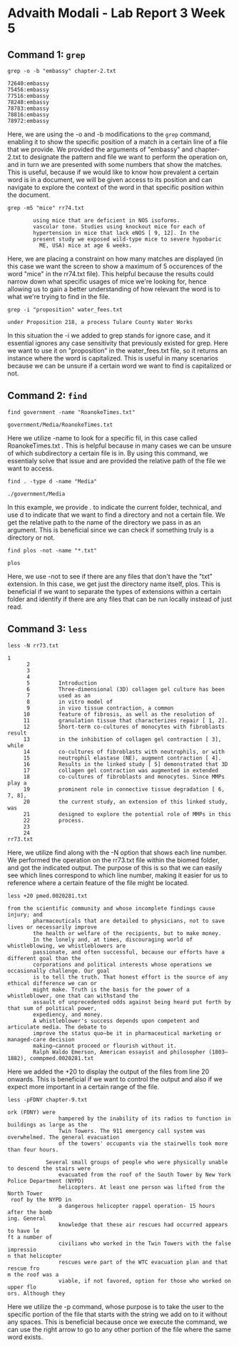 # Advaith Modali - Lab Report 3 Week 5

## Command 1: `grep`

```
grep -o -b "embassy" chapter-2.txt

72640:embassy
75456:embassy
77516:embassy
78248:embassy
78783:embassy
78816:embassy
78972:embassy
```

Here, we are using the -o and -b modifications to the `grep` command, enabling it to show the specific position of a match in a certain line of a file that we provide. We provided the arguments of "embassy" and chapter-2.txt to designate the pattern and file we want to perform the operation on, and in turn we are presented with some numbers that show the matches. This is useful, because if we would like to know how prevalent a certain word is in a document, we will be given access to its position and can navigate to explore the context of the word in that specific position within the document.

```
grep -m5 "mice" rr74.txt

        using mice that are deficient in NOS isoforms.
        vascular tone. Studies using knockout mice for each of
        hypertension in mice that lack eNOS [ 9, 12]. In the
        present study we exposed wild-type mice to severe hypobaric
          ME, USA) mice at age 6 weeks.
```

Here, we are placing a constraint on how many matches are displayed (in this case we want the screen to show a maximum of 5 occurences of the word "mice" in the rr74.txt file). This helpful because the results could narrow down what specific usages of mice we're looking for, hence allowing us to gain a better understanding of how relevant the word is to what we're trying to find in the file.

```
grep -i "proposition" water_fees.txt

under Proposition 218, a process Tulare County Water Works       
```
In this situation the -i we added to grep stands for ignore case, and it essential ignores any case sensitivity that previously existed for grep. Here we want to use it on "proposition" in the water_fees.txt file, so it returns an instance where the word is capitalized. This is useful in many scenarios because we can be unsure if a certain word we want to find is capitalized or not. 

## Command 2: `find`

```
find government -name "RoanokeTimes.txt"

government/Media/RoanokeTimes.txt       
```

Here we utilize -name to look for a specific fil, in this case called RoanokeTimes.txt . This is helpful because in many cases we can be unsure of which subdirectory a certain file is in. By using this command, we essentialy solve that issue and are provided the relative path of the file we want to access.

```
find . -type d -name "Media"

./government/Media       
```
In this example, we provide . to indicate the current folder, technical, and use d to indicate that we want to find a directory and not a certain file. We get the relative path to the name of the directory we pass in as an argument. This is beneficial since we can check if something truly is a directory or not. 

```
find plos -not -name "*.txt"

plos       
```
Here, we use -not to see if there are any files that don't have the "txt" extension. In this case, we get just the directory name itself, plos. This is beneficial if we want to separate the types of extensions within a certain folder and identify if there are any files that can be run locally instead of just read.

## Command 3: `less`

```
less -N rr73.txt

1
      2
      3
      4
      5         Introduction
      6         Three-dimensional (3D) collagen gel culture has been
      7         used as an
      8         in vitro model of
      9         in vivo tissue contraction, a common
     10         feature of fibrosis, as well as the resolution of
     11         granulation tissue that characterizes repair [ 1, 2].
     12         Short-term co-cultures of monocytes with fibroblasts result
     13         in the inhibition of collagen gel contraction [ 3], while
     14         co-cultures of fibroblasts with neutrophils, or with
     15         neutrophil elastase (NE), augment contraction [ 4].
     16         Results in the linked study [ 5] demonstrated that 3D
     17         collagen gel contraction was augmented in extended
     18         co-cultures of fibroblasts and monocytes. Since MMPs play a
     19         prominent role in connective tissue degradation [ 6, 7, 8],
     20         the current study, an extension of this linked study, was
     21         designed to explore the potential role of MMPs in this
     22         process.
     23
     24
rr73.txt      
```
Here, we utilize find along with the -N option that shows each line number. We performed the operation on the rr73.txt file within the biomed folder, and got the indicated output. The purpose of this is so that we can easily see which lines correspond to which line number, making it easier for us to reference where a certain feature of the file might be located. 

```
less +20 pmed.0020281.txt

from the scientific community and whose incomplete findings cause injury; and
        pharmaceuticals that are detailed to physicians, not to save lives or necessarily improve
        the health or welfare of the recipients, but to make money.
        In the lonely and, at times, discouraging world of whistleblowing, we whistleblowers are
        passionate, and often successful, because our efforts have a different goal than the
        corporations and political interests whose operations we occasionally challenge. Our goal
        is to tell the truth. That honest effort is the source of any ethical difference we can or
        might make. Truth is the basis for the power of a whistleblower, one that can withstand the
        assault of unprecedented odds against being heard put forth by that sum of political power,
        expediency, and money.
        A whistleblower's success depends upon competent and articulate media. The debate to
        improve the status quo—be it in pharmaceutical marketing or managed-care decision
        making—cannot proceed or flourish without it.
        Ralph Waldo Emerson, American essayist and philosopher (1803–1882), commpmed.0020281.txt   
```

Here we added the +20 to display the output of the files from line 20 onwards. This is beneficial if we want to control the output and also if we expect more important in a certain range of the file.

```
less -pFDNY chapter-9.txt

ork (FDNY) were
                hampered by the inability of its radios to function in buildings as large as the
                Twin Towers. The 911 emergency call system was overwhelmed. The general evacuation
                of the towers' occupants via the stairwells took more than four hours.

            Several small groups of people who were physically unable to descend the stairs were
                evacuated from the roof of the South Tower by New York Police Department (NYPD)
                helicopters. At least one person was lifted from the North Tower
 roof by the NYPD in
                a dangerous helicopter rappel operation- 15 hours after the bomb
ing. General
                knowledge that these air rescues had occurred appears to have le
ft a number of
                civilians who worked in the Twin Towers with the false impressio
n that helicopter
                rescues were part of the WTC evacuation plan and that rescue fro
m the roof was a
                viable, if not favored, option for those who worked on upper flo
ors. Although they 
```

Here we utilize the -p command, whose purpose is to take the user to the specific portion of the file that starts with the string we add on to it without any spaces. This is beneficial because once we execute the command, we can use the right arrow to go to any other portion of the file where the same word exists.

